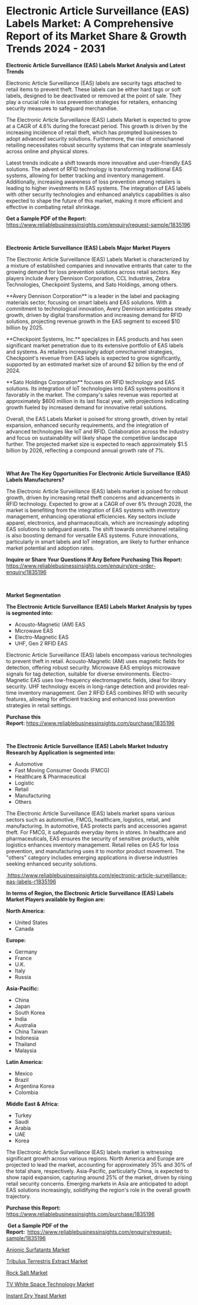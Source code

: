 <p><h1>Electronic Article Surveillance (EAS) Labels Market: A Comprehensive Report of its Market Share & Growth Trends 2024 - 2031</h1></p><p><strong>Electronic Article Surveillance (EAS) Labels Market Analysis and Latest Trends</strong></p>
<p><p>Electronic Article Surveillance (EAS) labels are security tags attached to retail items to prevent theft. These labels can be either hard tags or soft labels, designed to be deactivated or removed at the point of sale. They play a crucial role in loss prevention strategies for retailers, enhancing security measures to safeguard merchandise.</p><p>The Electronic Article Surveillance (EAS) Labels Market is expected to grow at a CAGR of 4.6% during the forecast period. This growth is driven by the increasing incidence of retail theft, which has prompted businesses to adopt advanced security solutions. Furthermore, the rise of omnichannel retailing necessitates robust security systems that can integrate seamlessly across online and physical stores.</p><p>Latest trends indicate a shift towards more innovative and user-friendly EAS solutions. The advent of RFID technology is transforming traditional EAS systems, allowing for better tracking and inventory management. Additionally, increasing awareness of loss prevention among retailers is leading to higher investments in EAS systems. The integration of EAS labels with other security technologies and enhanced analytics capabilities is also expected to shape the future of this market, making it more efficient and effective in combating retail shrinkage.</p></p>
<p><strong>Get a Sample PDF of the Report:&nbsp;</strong> <a href="https://www.reliablebusinessinsights.com/enquiry/request-sample/1835196?utm_campaign=1571&utm_medium=2&utm_source=Github&utm_content=ia&utm_term=19102024&utm_id=electronic-article-surveillance-eas-labels">https://www.reliablebusinessinsights.com/enquiry/request-sample/1835196</a></p>
<p>&nbsp;</p>
<p><strong>Electronic Article Surveillance (EAS) Labels Major Market Players</strong></p>
<p><p>The Electronic Article Surveillance (EAS) Labels Market is characterized by a mixture of established companies and innovative entrants that cater to the growing demand for loss prevention solutions across retail sectors. Key players include Avery Dennison Corporation, CCL Industries, Zebra Technologies, Checkpoint Systems, and Sato Holdings, among others.</p><p>**Avery Dennison Corporation** is a leader in the label and packaging materials sector, focusing on smart labels and EAS solutions. With a commitment to technological innovation, Avery Dennison anticipates steady growth, driven by digital transformation and increasing demand for RFID solutions, projecting revenue growth in the EAS segment to exceed $10 billion by 2025.</p><p>**Checkpoint Systems, Inc.** specializes in EAS products and has seen significant market penetration due to its extensive portfolio of EAS labels and systems. As retailers increasingly adopt omnichannel strategies, Checkpoint's revenue from EAS labels is expected to grow significantly, supported by an estimated market size of around $2 billion by the end of 2024.</p><p>**Sato Holdings Corporation** focuses on RFID technology and EAS solutions. Its integration of IoT technologies into EAS systems positions it favorably in the market. The company's sales revenue was reported at approximately $600 million in its last fiscal year, with projections indicating growth fueled by increased demand for innovative retail solutions.</p><p>Overall, the EAS Labels Market is poised for strong growth, driven by retail expansion, enhanced security requirements, and the integration of advanced technologies like IoT and RFID. Collaboration across the industry and focus on sustainability will likely shape the competitive landscape further. The projected market size is expected to reach approximately $1.5 billion by 2026, reflecting a compound annual growth rate of 7%.</p></p>
<p>&nbsp;</p>
<p><strong>What Are The Key Opportunities For Electronic Article Surveillance (EAS) Labels Manufacturers?</strong></p>
<p><p>The Electronic Article Surveillance (EAS) labels market is poised for robust growth, driven by increasing retail theft concerns and advancements in RFID technology. Expected to grow at a CAGR of over 6% through 2028, the market is benefiting from the integration of EAS systems with inventory management, enhancing operational efficiencies. Key sectors include apparel, electronics, and pharmaceuticals, which are increasingly adopting EAS solutions to safeguard assets. The shift towards omnichannel retailing is also boosting demand for versatile EAS systems. Future innovations, particularly in smart labels and IoT integration, are likely to further enhance market potential and adoption rates.</p></p>
<p><strong>Inquire or Share Your Questions If Any Before Purchasing This Report:</strong> <a href="https://www.reliablebusinessinsights.com/enquiry/pre-order-enquiry/1835196?utm_campaign=1571&utm_medium=2&utm_source=Github&utm_content=ia&utm_term=19102024&utm_id=electronic-article-surveillance-eas-labels">https://www.reliablebusinessinsights.com/enquiry/pre-order-enquiry/1835196</a></p>
<p>&nbsp;</p>
<p><strong>Market Segmentation</strong></p>
<p><strong>The Electronic Article Surveillance (EAS) Labels Market Analysis by types is segmented into:</strong></p>
<p><ul><li>Acousto-Magnetic (AM) EAS</li><li>Microwave EAS</li><li>Electro-Magnetic EAS</li><li>UHF, Gen 2 RFID EAS</li></ul></p>
<p><p>Electronic Article Surveillance (EAS) labels encompass various technologies to prevent theft in retail. Acousto-Magnetic (AM) uses magnetic fields for detection, offering robust security. Microwave EAS employs microwave signals for tag detection, suitable for diverse environments. Electro-Magnetic EAS uses low-frequency electromagnetic fields, ideal for library security. UHF technology excels in long-range detection and provides real-time inventory management. Gen 2 RFID EAS combines RFID with security features, allowing for efficient tracking and enhanced loss prevention strategies in retail settings.</p></p>
<p><strong>Purchase this Report:&nbsp;</strong><a href="https://www.reliablebusinessinsights.com/purchase/1835196?utm_campaign=1571&utm_medium=2&utm_source=Github&utm_content=ia&utm_term=19102024&utm_id=electronic-article-surveillance-eas-labels">https://www.reliablebusinessinsights.com/purchase/1835196</a></p>
<p>&nbsp;</p>
<p><strong>The Electronic Article Surveillance (EAS) Labels Market Industry Research by Application is segmented into:</strong></p>
<p><ul><li>Automotive</li><li>Fast Moving Consumer Goods (FMCG)</li><li>Healthcare & Pharmaceutical</li><li>Logistic</li><li>Retail</li><li>Manufacturing</li><li>Others</li></ul></p>
<p><p>The Electronic Article Surveillance (EAS) labels market spans various sectors such as automotive, FMCG, healthcare, logistics, retail, and manufacturing. In automotive, EAS protects parts and accessories against theft. For FMCG, it safeguards everyday items in stores. In healthcare and pharmaceuticals, EAS ensures the security of sensitive products, while logistics enhances inventory management. Retail relies on EAS for loss prevention, and manufacturing uses it to monitor product movement. The "others" category includes emerging applications in diverse industries seeking enhanced security solutions.</p></p>
<p><a href="https://www.reliablebusinessinsights.com/electronic-article-surveillance-eas-labels-r1835196?utm_campaign=1571&utm_medium=2&utm_source=Github&utm_content=ia&utm_term=19102024&utm_id=electronic-article-surveillance-eas-labels">&nbsp;https://www.reliablebusinessinsights.com/electronic-article-surveillance-eas-labels-r1835196</a></p>
<p><strong>In terms of Region, the Electronic Article Surveillance (EAS) Labels Market Players available by Region are:</strong></p>
<p>
    <p> <strong> North America: </strong>
        <ul>
            <li>United States</li>
            <li>Canada</li>
        </ul>
        </p> 
    <p> <strong> Europe: </strong>
        <ul>
            <li>Germany</li>
            <li>France</li>
            <li>U.K.</li>
            <li>Italy</li>
            <li>Russia</li>
        </ul>
        </p> 
    <p> <strong> Asia-Pacific: </strong>
        <ul>
            <li>China</li>
            <li>Japan</li>
            <li>South Korea</li>
            <li>India</li>
            <li>Australia</li>
            <li>China Taiwan</li>
            <li>Indonesia</li>
            <li>Thailand</li>
            <li>Malaysia</li>
        </ul>
        </p> 
    <p> <strong> Latin America: </strong>
        <ul>
            <li>Mexico</li>
            <li>Brazil</li>
            <li>Argentina Korea</li>
            <li>Colombia</li>
        </ul>
        </p> 
    <p> <strong> Middle East & Africa: </strong>
        <ul>
            <li>Turkey</li>
            <li>Saudi</li>
            <li>Arabia</li>
            <li>UAE</li>
            <li>Korea</li>
        </ul>
    </p>
    </p>
<p><p>The Electronic Article Surveillance (EAS) labels market is witnessing significant growth across various regions. North America and Europe are projected to lead the market, accounting for approximately 35% and 30% of the total share, respectively. Asia-Pacific, particularly China, is expected to show rapid expansion, capturing around 25% of the market, driven by rising retail security concerns. Emerging markets in Asia are anticipated to adopt EAS solutions increasingly, solidifying the region's role in the overall growth trajectory.</p></p>
<p><strong>Purchase this Report: </strong><a href="https://www.reliablebusinessinsights.com/purchase/1835196?utm_campaign=1571&utm_medium=2&utm_source=Github&utm_content=ia&utm_term=19102024&utm_id=electronic-article-surveillance-eas-labels">https://www.reliablebusinessinsights.com/purchase/1835196</a></p>
<p>&nbsp;<strong>Get a Sample PDF of the Report:&nbsp;&nbsp;</strong><a href="https://www.reliablebusinessinsights.com/enquiry/request-sample/1835196?utm_campaign=1571&utm_medium=2&utm_source=Github&utm_content=ia&utm_term=19102024&utm_id=electronic-article-surveillance-eas-labels">https://www.reliablebusinessinsights.com/enquiry/request-sample/1835196</a></p>
<p><strong></strong></p>
<p><p><a href="https://github.com/SanjidaMahmud54/Market-Research-Report-List-1/blob/main/anionic-surfatants-market.md?utm_campaign=1571&utm_medium=2&utm_source=Github&utm_content=ia&utm_term=19102024&utm_id=electronic-article-surveillance-eas-labels">Anionic Surfatants Market</a></p><p><a href="https://www.linkedin.com/pulse/global-tribulus-terrestris-extract-market-focus-application-end-use-eukkf?utm_campaign=1571&utm_medium=2&utm_source=Github&utm_content=ia&utm_term=19102024&utm_id=electronic-article-surveillance-eas-labels">Tribulus Terrestris Extract Market</a></p><p><a href="https://www.linkedin.com/pulse/in-depth-analysis-global-rock-salt-market-scope-its-rapid-growing-b4ixf?utm_campaign=1571&utm_medium=2&utm_source=Github&utm_content=ia&utm_term=19102024&utm_id=electronic-article-surveillance-eas-labels">Rock Salt Market</a></p><p><a href="https://www.linkedin.com/pulse/emerging-trends-tv-white-space-technology-market-detailed-ogw2f?utm_campaign=1571&utm_medium=2&utm_source=Github&utm_content=ia&utm_term=19102024&utm_id=electronic-article-surveillance-eas-labels">TV White Space Technology Market</a></p><p><a href="https://www.linkedin.com/pulse/analyzing-global-instant-dry-yeast-market-growth-prospects-future-cpmof?utm_campaign=1571&utm_medium=2&utm_source=Github&utm_content=ia&utm_term=19102024&utm_id=electronic-article-surveillance-eas-labels">Instant Dry Yeast Market</a></p></p>